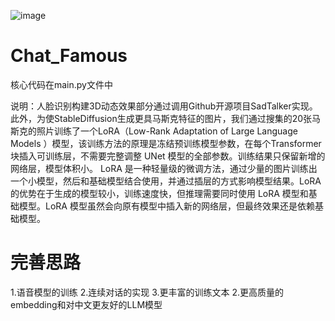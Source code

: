 ![image](https://github.com/dushuyizhi233-cloud/Chat_Famous/assets/61072937/8f2cf2cb-ef9a-4de4-97ca-9849c8819ffc)
# Chat_Famous
核心代码在main.py文件中

说明：人脸识别构建3D动态效果部分通过调用Github开源项目SadTalker实现。
此外，为使StableDiffusion生成更具马斯克特征的图片，我们通过搜集的20张马斯克的照片训练了一个LoRA（Low-Rank Adaptation of Large Language Models ）模型，该训练方法的原理是冻结预训练模型参数，在每个Transformer块插入可训练层，不需要完整调整 UNet 模型的全部参数。训练结果只保留新增的网络层，模型体积小。
LoRA 是一种轻量级的微调方法，通过少量的图片训练出一个小模型，然后和基础模型结合使用，并通过插层的方式影响模型结果。LoRA 的优势在于生成的模型较小，训练速度快，但推理需要同时使用 LoRA 模型和基础模型。LoRA 模型虽然会向原有模型中插入新的网络层，但最终效果还是依赖基础模型。

# 完善思路
1.语音模型的训练
2.连续对话的实现
3.更丰富的训练文本
2.更高质量的embedding和对中文更友好的LLM模型
